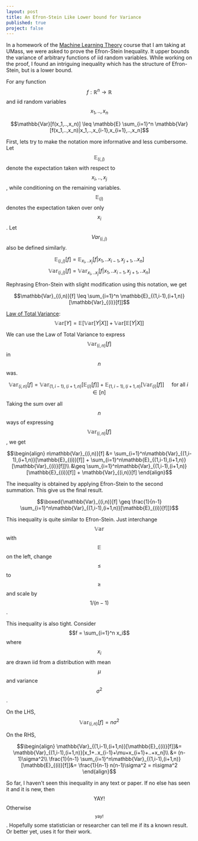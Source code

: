 ```yaml
---
layout: post
title: An Efron-Stein Like Lower bound for Variance
published: true
project: false
---
```

In a homework of the [Machine Learning Theory](https://people.cs.umass.edu/~akshay/courses/cs690m/index.html) course that I am taking at UMass, we were asked to prove the Efron-Stein Inequality. It upper bounds the variance of arbitrary functions of iid random variables. While working on the proof, I found an intriguing inequality which has the structure of Efron-Stein, but is a lower bound.

For any function $$f:\mathbb{R}^n\to\mathbb{R}$$ and iid random variables $$x_1,..,x_n$$

$$\mathbb{Var}[f(x_1,..,x_n)] \leq \mathbb{E} \sum_{i=1}^n \mathbb{Var}[f(x_1,..,x_n)|x_1,..,x_{i-1},x_{i+1},..,x_n]$$

First, lets try to make the notation more informative and less cumbersome. Let $$\mathbb{E}_{(i,j)}$$ denote the expectation taken with respect to $$x_i,..,x_j$$, while conditioning on the remaining variables. $$\mathbb{E}_{(i)}$$ denotes the expectation taken over only $$x_i$$. Let $$Var_{(i,j)}$$ also be defined similarly.

$$\mathbb{E}_{(i,j)}[f] = \mathbb{E}_{x_i,..x_j}[f|x_1,..x_{i-1},x_{j+1},..x_n]$$
$$\mathbb{Var}_{(i,j)}[f] = \mathbb{Var}_{x_i,..x_j}[f|x_1,..x_{i-1},x_{j+1},..x_n]$$

Rephrasing Efron-Stein with slight modification using this notation, we get

$$\mathbb{Var}_{(i,n)}[f] \leq \sum_{i=1}^n \mathbb{E}_{(1,i-1),(i+1,n)}[\mathbb{Var}_{(i)}[f]]$$

[Law of Total Variance](https://en.wikipedia.org/wiki/Law_of_total_variance): $$\mathbb{Var}[Y] = \mathbb{E}[\mathbb{Var}[Y|X]] + \mathbb{Var}[\mathbb{E}[Y|X]]$$

We can use the Law of Total Variance to express $$\mathbb{Var}_{(i,n)}[f]$$ in $$n$$ was.

$$\mathbb{Var}_{(i,n)}[f] = \mathbb{Var}_{(1,i-1),(i+1,n)}[\mathbb{E}_{(i)}[f]] + \mathbb{E}_{(1,i-1),(i+1,n)}[\mathbb{Var}_{(i)}[f]] \quad \text{ for all } i \in [n]$$

Taking the sum over all $$n$$ ways of expressing $$\mathbb{Var}_{(i,n)}[f]$$, we get


$$\begin{align}
n\mathbb{Var}_{(i,n)}[f] &= \sum_{i=1}^n\mathbb{Var}_{(1,i-1),(i+1,n)}[\mathbb{E}_{(i)}[f]] + \sum_{i=1}^n\mathbb{E}_{(1,i-1),(i+1,n)}[\mathbb{Var}_{(i)}[f]]\\
&\geq \sum_{i=1}^n\mathbb{Var}_{(1,i-1),(i+1,n)}[\mathbb{E}_{(i)}[f]] + \mathbb{Var}_{(i,n)}[f]
\end{align}$$

The inequality is obtained by applying Efron-Stein to the second summation. This give us the final result.

$$\boxed{\mathbb{Var}_{(i,n)}[f] \geq \frac{1}{n-1}  \sum_{i=1}^n\mathbb{Var}_{(1,i-1),(i+1,n)}[\mathbb{E}_{(i)}[f]]}$$

This inequality is quite similar to Efron-Stein. Just interchange $$\mathbb{Var}$$ with $$\mathbb{E}$$ on the left, change $$\leq$$ to $$\geq$$ and scale by $$1/(n-1)$$. 

This inequality is also tight. Consider $$f = \sum_{i=1}^n x_i$$ where $$x_i$$ are drawn iid from a distribution with mean $$\mu$$ and variance $$\sigma^2$$.  

On the LHS, $$\mathbb{Var}_{(i,n)}[f]=n\sigma^2$$

On the RHS,

$$\begin{align}
\mathbb{Var}_{(1,i-1),(i+1,n)}[\mathbb{E}_{(i)}[f]]&= \mathbb{Var}_{(1,i-1),(i+1,n)}[x_1+..x_{i-1}+\mu+x_{i+1}+..+x_n]\\
&= (n-1)\sigma^2\\
 \frac{1}{n-1}  \sum_{i=1}^n\mathbb{Var}_{(1,i-1),(i+1,n)}[\mathbb{E}_{(i)}[f]]&= \frac{1}{n-1} n(n-1)\sigma^2 = n\sigma^2
\end{align}$$

So far, I haven't seen this inequality in any text or paper. If no else has seen it and it is new, then $$\text{YAY!}$$ Otherwise $${}_\text{yay!}$$. Hopefully some statistician or researcher can tell me if its a known result. Or better yet, uses it for their work.
